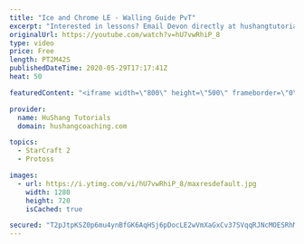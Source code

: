 ```yaml
---
title: "Ice and Chrome LE - Walling Guide PvT"
excerpt: "Interested in lessons? Email Devon directly at hushangtutorials@outlook.com ------------------------------------------------------------------------------------------------------- Want to support HuShang Tutorials directly? Patreon is a website where you can contribute a monthly donation that will help"
originalUrl: https://youtube.com/watch?v=hU7vwRhiP_8
type: video
price: Free
length: PT2M42S
publishedDateTime: 2020-05-29T17:17:41Z
heat: 50

featuredContent: "<iframe width=\"800\" height=\"500\" frameborder=\"0\" src=\"https://www.youtube.com/embed/hU7vwRhiP_8\" allow=\"accelerometer; autoplay; encrypted-media; gyroscope; picture-in-picture\" allowfullscreen></iframe>"

provider:
  name: HuShang Tutorials
  domain: hushangcoaching.com

topics:
  - StarCraft 2
  - Protoss

images:
  - url: https://i.ytimg.com/vi/hU7vwRhiP_8/maxresdefault.jpg
    width: 1280
    height: 720
    isCached: true

secured: "T2pJtpKSZ0p6mu4ynBfGK6AqHSj6pDocLE2wVmXaGxCv37SVqqRJNcMOESRhM/Bs1WXliJrOnGEzNL0OwiplTDJaSw/NJlS4S11fNDv5ZKLrn/CIwRPWShnfaQq7m+1pbM/7dCwLM83qyjLKOF1XDUaFKyOxCgtpRrWVLuv+IHh6eCWxuxdBSfuMuH45Jcyi4DxaIMY3RjcRDutFiuUBqAY2ry7/OVtqShICkqxZm/bffrX+wrG0v3LW2aYPAnCkz/Lc9LlJ88dHclJs8aaIUSaW7julugtFioHZgJ4JQhwAYLKfs8Pc6yLSg0AuT6DAxodOAiwLsNc7zwe3tYGMpYLXgtpBFGlBkRml0AHvxNUpYr3LpNlqheMnK6uKu8I4+JdYSfBadpgNFwh8o7Nu3/coZ+wjG2ufR+ragk9gjHk=;DHvgu3EmDj7XKr6CZgS9Cw=="
---
```


